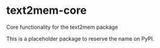# text2mem-core

Core functionality for the text2mem package

This is a placeholder package to reserve the name on PyPI.
